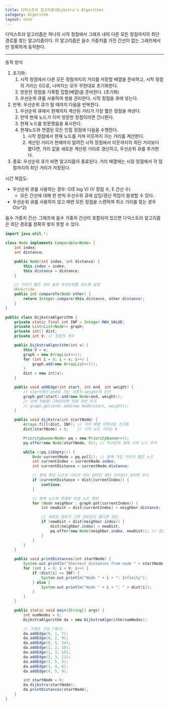 ```yaml
---
title: 다익스트라 알고리즘(Dijkstra`s Algorithm)
category: Algorithm
layout: note
---
```



다익스트라 알고리즘은 하나의 시작 정점에서 그래프 내의 다른 모든 정점까지의 최단 경로를 찾는 알고리즘이다. 이 알고리즘은 음수 가중치를 가진 간선이 없는 그래프에서만 정확하게 동작한다. 

-----------

동작 방식
1. 초기화:
	1. 시작 정점에서 다른 모든 정점까지의 거리를 저장할 배열을 준비하고, 시작 정점의 거리는 0으로, 나머지는 모두 무한대로 초기화한다. 
	2. 방문한 정점을 기록할 집합(배열)을 준비한다. (초기화)
	3. 우선순위 큐를 사용하여 쌍을 관리한다. 시작 정점을 큐에 넣는다. 
2. 반복: 우선순위 큐가 빌 때까지 다음을 반복한다. 
	1. 우선순위 큐에서 현재까지 계산된 거리가 가장 짧은 정점을 꺼낸다. 
	2. 만약 현재 노드가 이미 방문한 정점이라면 건너뛴다. 
	3. 현재 노드를 방문했음을 표시한다. 
	4. 현재노드와 연결된 모든 인접 정점에 다음을 수행한다. 
		1. 시작 정점에서 현재 노드를 거쳐 이웃까지 가는 거리를 계산한다. 
		2. 계산된 거리가 현재까지 알려진 시작 정점에서 이웃까지의 최단 거리보다 짧다면, 거리 값을 새로운 계산된 거리로 갱신하고, 우선순위 큐를 추가한다. 
3. 종료: 우선순위 큐가 비면 알고리즘이 종료된다. 거리 배열에는 시장 정점에서 각 정점까지의 최단 거리가 저장된다. 

시간 복잡도:
- 우선순위 큐를 사용하는 경우: O(E log V) (V 정점 수, E 간선 수)
	- 모든 간선에 대해 한 번씩 우선수위 큐에 삽입/갱신 작업이 발생할 수 있다.
- 우선순위 큐를 사용하지 않고 매번 모든 정점을 스캔하여 최소 거리를 찾는 경우 O(v^2)

음수 가중치 간선: 그래프에 음수 가중치 간선이 포함되어 있으면 다익스트라 알고리즘은 최단 경로를 정확히 찾지 못할 수 있다. 

```java
import java.util.*;

class Node implements Comparable<Node> {
    int index;
    int distance;

    public Node(int index, int distance) {
        this.index = index;
        this.distance = distance;
    }

    // 거리가 짧은 것이 높은 우선순위를 갖도록 설정
    @Override
    public int compareTo(Node other) {
        return Integer.compare(this.distance, other.distance);
    }
}

public class DijkstraAlgorithm {
    private static final int INF = Integer.MAX_VALUE;
    private List<List<Node>> graph;
    private int[] dist;
    private int V; // 정점의 개수

    public DijkstraAlgorithm(int v) {
        this.V = v;
        graph = new ArrayList<>();
        for (int i = 0; i < v; i++) {
            graph.add(new ArrayList<>());
        }
        dist = new int[v];
    }

    public void addEdge(int start, int end, int weight) {
        // start에서 end로 가는 가중치 weight의 간선
        graph.get(start).add(new Node(end, weight));
        // 만약 무방향 그래프라면 아래 라인 추가
        // graph.get(end).add(new Node(start, weight));
    }

    public void dijkstra(int startNode) {
        Arrays.fill(dist, INF); // 거리 배열 무한대로 초기화
        dist[startNode] = 0;    // 시작 노드 거리는 0

        PriorityQueue<Node> pq = new PriorityQueue<>();
        pq.offer(new Node(startNode, 0)); // 우선순위 큐에 시작 노드 추가

        while (!pq.isEmpty()) {
            Node currentNode = pq.poll(); // 현재 가장 거리가 짧은 노드
            int currentIndex = currentNode.index;
            int currentDistance = currentNode.distance;

            // 현재 꺼낸 노드의 거리가 이미 알려진 최단 거리보다 길다면 무시
            if (currentDistance > dist[currentIndex]) {
                continue;
            }

            // 현재 노드와 연결된 인접 노드 확인
            for (Node neighbor : graph.get(currentIndex)) {
                int newDist = dist[currentIndex] + neighbor.distance;

                // 새로운 경로가 기존 경로보다 짧다면 갱신
                if (newDist < dist[neighbor.index]) {
                    dist[neighbor.index] = newDist;
                    pq.offer(new Node(neighbor.index, newDist)); // 갱신된 정보를 큐에 추가
                }
            }
        }
    }

    public void printDistances(int startNode) {
        System.out.println("Shortest distances from node " + startNode + ":");
        for (int i = 0; i < V; i++) {
            if (dist[i] == INF) {
                System.out.println("Node " + i + ": Infinity");
            } else {
                System.out.println("Node " + i + ": " + dist[i]);
            }
        }
    }

    public static void main(String[] args) {
        int numNodes = 6;
        DijkstraAlgorithm da = new DijkstraAlgorithm(numNodes);

        // 그래프 구성 (예시)
        da.addEdge(0, 1, 7);
        da.addEdge(0, 2, 9);
        da.addEdge(0, 5, 14);
        da.addEdge(1, 2, 10);
        da.addEdge(1, 3, 15);
        da.addEdge(2, 3, 11);
        da.addEdge(2, 5, 2);
        da.addEdge(3, 4, 6);
        da.addEdge(4, 5, 9);

        int startNode = 0;
        da.dijkstra(startNode);
        da.printDistances(startNode);
    }
}
```